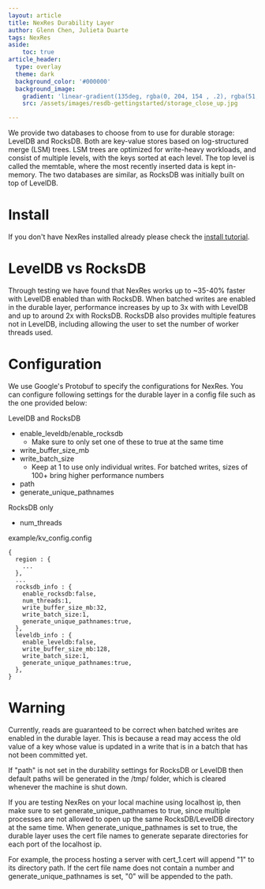```yaml
---
layout: article
title: NexRes Durability Layer
author: Glenn Chen, Julieta Duarte
tags: NexRes
aside:
    toc: true
article_header:
  type: overlay
  theme: dark
  background_color: '#000000'
  background_image:
    gradient: 'linear-gradient(135deg, rgba(0, 204, 154 , .2), rgba(51, 154, 154, .2))'
    src: /assets/images/resdb-gettingstarted/storage_close_up.jpg

---
```


We provide two databases to choose from to use for durable storage: LevelDB and RocksDB. Both are key-value stores based on log-structured merge (LSM) trees. LSM trees are optimized for write-heavy workloads, and consist of multiple levels, with the keys sorted at each level. The top level is called the memtable, where the most recently inserted data is kept in-memory. The two databases are similar, as RocksDB was initially built on top of LevelDB.

# Install
If you don't have NexRes installed already please check the [install tutorial](https://blog.resilientdb.com/2022/09/28/GettingStartedNexRes.html).

# LevelDB vs RocksDB

Through testing we have found that NexRes works up to ~35-40% faster with LevelDB enabled than with RocksDB. When batched writes are enabled in the durable layer, performance increases by up to 3x with with LevelDB and up to around 2x with RocksDB. RocksDB also provides multiple features not in LevelDB, including allowing the user to set the number of worker threads used.

# Configuration

We use Google's Protobuf to specify the configurations for NexRes. You can configure following settings for the durable layer in a config file such as the one provided below:

LevelDB and RocksDB
- enable_leveldb/enable_rocksdb
  - Make sure to only set one of these to true at the same time
- write_buffer_size_mb
- write_batch_size
  - Keep at 1 to use only individual writes. For batched writes, sizes of 100+ bring higher performance numbers
- path
- generate_unique_pathnames

RocksDB only
- num_threads

example/kv_config.config

    {
      region : {
        ...
      },
      ...
      rocksdb_info : {
        enable_rocksdb:false,
        num_threads:1,
        write_buffer_size_mb:32,
        write_batch_size:1,
        generate_unique_pathnames:true,
      },
      leveldb_info : {
        enable_leveldb:false,
        write_buffer_size_mb:128,
        write_batch_size:1,
        generate_unique_pathnames:true,
      },
    }

# Warning
Currently, reads are guaranteed to be correct when batched writes are enabled in the durable layer. This is because a read may access the old value of a key whose value is updated in a write that is in a batch that has not been committed yet.

If "path" is not set in the durability settings for RocksDB or LevelDB then default paths will be generated in the /tmp/ folder, which is cleared whenever the machine is shut down.

If you are testing NexRes on your local machine using localhost ip, then make sure to set generate_unique_pathnames to true, since multiple processes are not allowed to open up the same RocksDB/LevelDB directory at the same time. When generate_unique_pathnames is set to true, the durable layer uses the cert file names to generate separate directories for each port of the localhost ip.

For example, the process hosting a server with cert_1.cert will append "1" to its directory path. If the cert file name does not contain a number and generate_unique_pathnames is set, "0" will be appended to the path.